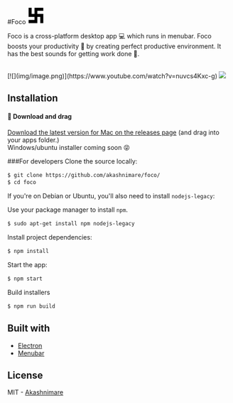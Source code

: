 #Foco <img src="img/foco.png" width="40">

Foco is a cross-platform desktop app :computer: which runs in menubar. 
Foco boosts your productivity :rocket: by creating perfect productive environment.
It has the best sounds for getting work done :raised_hands:.

<br>
[![](img/image.png)](https://www.youtube.com/watch?v=nuvcs4Kxc-g)
<img src="https://j.gifs.com/NkJLxz.gif">

## Installation
#### :triangular_flag_on_post: Download and drag

[Download the latest version for Mac on the releases page](https://github.com/akashnimare/foco/releases) (and drag into your apps folder.)
<br>Windows/ubuntu installer coming soon :stuck_out_tongue_closed_eyes:


###For developers
Clone the source locally:

```sh
$ git clone https://github.com/akashnimare/foco/
$ cd foco
```
If you're on Debian or Ubuntu, you'll also need to install
`nodejs-legacy`:

Use your package manager to install `npm`.

```sh
$ sudo apt-get install npm nodejs-legacy
```

Install project dependencies:

```sh
$ npm install
```
Start the app:

```sh
$ npm start
```

Build installers  

```sh
$ npm run build
```

## Built with
- [Electron](https://electron.atom.io)
- [Menubar](https://github.com/maxogden/menubar)

## License

MIT - [Akashnimare](http://akashnimare.in)
